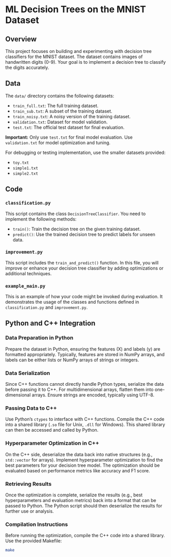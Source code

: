 # ML Decision Trees on the MNIST Dataset

## Overview

This project focuses on building and experimenting with decision tree classifiers for the MNIST dataset. The dataset contains images of handwritten digits (0-9). Your goal is to implement a decision tree to classify the digits accurately.

## Data

The `data/` directory contains the following datasets:

- `train_full.txt`: The full training dataset.
- `train_sub.txt`: A subset of the training dataset.
- `train_noisy.txt`: A noisy version of the training dataset.
- `validation.txt`: Dataset for model validation.
- `test.txt`: The official test dataset for final evaluation.

**Important:** Only use `test.txt` for final model evaluation. Use `validation.txt` for model optimization and tuning.

For debugging or testing implementation, use the smaller datasets provided:

- `toy.txt`
- `simple1.txt`
- `simple2.txt`

## Code

### `classification.py`

This script contains the class `DecisionTreeClassifier`. You need to implement the following methods:

- `train()`: Train the decision tree on the given training dataset.
- `predict()`: Use the trained decision tree to predict labels for unseen data.

### `improvement.py`

This script includes the `train_and_predict()` function. In this file, you will improve or enhance your decision tree classifier by adding optimizations or additional techniques.

### `example_main.py`

This is an example of how your code might be invoked during evaluation. It demonstrates the usage of the classes and functions defined in `classification.py` and `improvement.py`.

## Python and C++ Integration

### Data Preparation in Python

Prepare the dataset in Python, ensuring the features (X) and labels (y) are formatted appropriately. Typically, features are stored in NumPy arrays, and labels can be either lists or NumPy arrays of strings or integers.

### Data Serialization

Since C++ functions cannot directly handle Python types, serialize the data before passing it to C++. For multidimensional arrays, flatten them into one-dimensional arrays. Ensure strings are encoded, typically using UTF-8.

### Passing Data to C++

Use Python’s `ctypes` to interface with C++ functions. Compile the C++ code into a shared library (`.so` file for Unix, `.dll` for Windows). This shared library can then be accessed and called by Python.

### Hyperparameter Optimization in C++

On the C++ side, deserialize the data back into native structures (e.g., `std::vector` for arrays). Implement hyperparameter optimization to find the best parameters for your decision tree model. The optimization should be evaluated based on performance metrics like accuracy and F1 score.

### Retrieving Results

Once the optimization is complete, serialize the results (e.g., best hyperparameters and evaluation metrics) back into a format that can be passed to Python. The Python script should then deserialize the results for further use or analysis.

### Compilation Instructions

Before running the optimization, compile the C++ code into a shared library. Use the provided Makefile:

```bash
make

